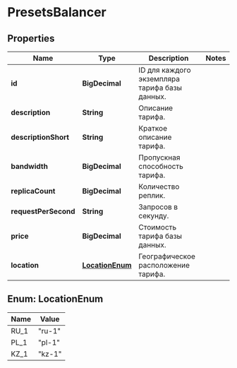 

# PresetsBalancer


## Properties

| Name | Type | Description | Notes |
|------------ | ------------- | ------------- | -------------|
|**id** | **BigDecimal** | ID для каждого экземпляра тарифа базы данных. |  |
|**description** | **String** | Описание тарифа. |  |
|**descriptionShort** | **String** | Краткое описание тарифа. |  |
|**bandwidth** | **BigDecimal** | Пропускная способность тарифа. |  |
|**replicaCount** | **BigDecimal** | Количество реплик. |  |
|**requestPerSecond** | **String** | Запросов в секунду. |  |
|**price** | **BigDecimal** | Стоимость тарифа базы данных. |  |
|**location** | [**LocationEnum**](#LocationEnum) | Географическое расположение тарифа. |  |



## Enum: LocationEnum

| Name | Value |
|---- | -----|
| RU_1 | &quot;ru-1&quot; |
| PL_1 | &quot;pl-1&quot; |
| KZ_1 | &quot;kz-1&quot; |



